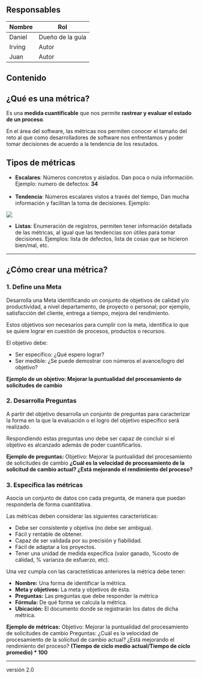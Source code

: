 ## Responsables

| Nombre | Rol              |
| ------ | ---------------- |
| Daniel | Dueño de la guía |
| Irving | Autor            |
| Juan    | Autor            |

## Contenido

## ¿Qué es una métrica?

Es una **medida cuantificable** que nos permite **rastrear y evaluar el estado de un proceso**.

En el área del software, las métricas nos permiten conocer el tamaño del reto al que como desarrolladores de software nos enfrentamos y poder tomar decisiones de acuerdo a la tendencia de los resutados.

## Tipos de métricas
* **Escalares**: Números concretos y aislados. Dan poca o nula información. 
Ejemplo: numero de defectos: **34**<br><br>
* **Tendencia**: Números escalares vistos a través del tiempo, Dan mucha información y facilitan la toma de decisiones. Ejemplo: 

![](https://i.imgur.com/mV4hIa1.png)
<br>
* **Listas**: Enumeración de registros, permíten tener información detallada de las métricas, al igual que las tendencias son útiles para tomar decisiones. 
Ejemplos: lista de defectos, lista de cosas que se hicieron bien/mal, etc.
---

## ¿Cómo crear una métrica?

### 1. Define una Meta
Desarrolla una Meta identificando un conjunto de objetivos de calidad y/o productividad, a nivel departamento, de proyecto o personal; por ejemplo, satisfacción del cliente, entrega a tiempo, mejora del rendimiento.

Estos objetivos son necesarios para cumplir con la meta, identifica lo que se quiere lograr en cuestión de procesos, productos o recursos.

El objetivo debe:
* Ser específico: ¿Qué espero lograr?
* Ser medible: ¿Se puede demostrar con números el avance/logro del objetivo?

**Ejemplo de un objetivo:
Mejorar la puntualidad del procesamiento de solicitudes de cambio**


### 2. Desarrolla Preguntas
A partir del objetivo desarrolla un conjunto de preguntas para caracterizar la forma en la que la evaluación o el logro del objetivo específico será realizado.

Respondiendo estas preguntas uno debe ser capaz de concluir si el objetivo es alcanzado además de poder cuantificarlos.

**Ejemplo de preguntas:**
Objetivo: Mejorar la puntualidad del procesamiento de solicitudes de cambio
**¿Cuál es la velocidad de procesamiento de la solicitud de cambio actual?
¿Está mejorando el rendimiento del proceso?**


### 3. Específica las métricas
Asocia un conjunto de datos con cada pregunta, de manera que puedan responderla de forma cuantitativa.

Las métricas deben considerar las siguientes características:

* Debe ser consistente y objetiva (no debe ser ambigua).
* Fácil y rentable de obtener.
* Capaz de ser validada por su precisión y fiabilidad.
* Fácil de adaptar a los proyectos.
* Tener una unidad de medida específica (valor ganado, %costo de cálidad, % varianza de esfuerzo, etc).

Una vez cumpla con las caractetísticas anteriores la métrica debe tener:

* **Nombre:** Una forma de identificar la métrica.
* **Meta y objetivos:** La meta y objetivos de ésta.
* **Preguntas:** Las preguntas que debe responder la métrica
* **Fórmula:** De qué forma se calcula la métrica.
* **Ubicación:** El documento donde se registrarán los datos de dicha métrica.

**Ejemplo de métricas:**
Objetivo: Mejorar la puntualidad del procesamiento de solicitudes de cambio
Preguntas: ¿Cuál es la velocidad de procesamiento de la solicitud de cambio actual?
¿Está mejorando el rendimiento del proceso?
**(Tiempo de ciclo medio actual/Tiempo de ciclo promedio) * 100**

***
versión 2.0